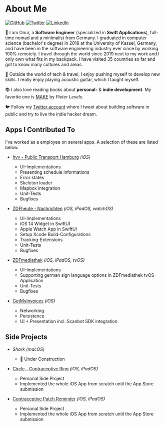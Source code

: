 # About Me

[![GitHub](https://img.shields.io/badge/GitHub-%40nryrk-171515.svg)](https://github.com/nryrk)
[![Twitter](https://img.shields.io/badge/Twitter-%40nryrk-00acee.svg)](https://twitter.com/nryrk)
[![LinkedIn](https://img.shields.io/badge/Linked-in-0e76a8.svg)](https://www.linkedin.com/in/onur-y/)

🎒 I am Onur, a **Software Engineer** (specialized in **Swift Applications**), full-time nomad and a minimalist from Germany. 
I graduated in computer science (bachelor's degree) in 2019 at the University of Kassel, Germany, and have been in the software engineering industry ever since by working 100% remotely. I travel through the world since 2019 next to my work and I only own what fits in my backpack. I have visited 35 countries so far and got to know many cultures and areas.

🎸 Outside the world of tech & travel, I enjoy pushing myself to develop new skills. I really enjoy playing acoustic guitar, which I taught myself.

📚 I also love reading books about **personal-** & **indie development**. My favorite one is [MAKE](https://makebook.io) by *Pieter Levels*.

🐦 Follow my [Twitter account](https://twitter.com/nryrk) where I tweet about building software in public and try to live the indie hacker dream. 

## Apps I Contributed To

I've worked as a employee on several apps. A selection of these are listed below.

* [hvv - Public Transport Hamburg](https://apps.apple.com/us/app/hvv-hamburg-bus-bahn/id501995569) *(iOS)*
  * UI-Implementations
  * Presenting schedule informations
  * Error states
  * Skeleton loader
  * Mapbox integration
  * Unit-Tests
  * Bugfixes
* [ZDFheute - Nachrichten](https://apps.apple.com/us/app/zdfheute-nachrichten/id605390815) *(iOS, iPadOS, watchOS)*
  * UI-Implementations
  * iOS 14 Widget in SwiftUI
  * Apple Watch App in SwiftUI
  * Setup Xcode Build-Configurations
  * Tracking-Extensions
  * Unit-Tests
  * Bugfixes
* [ZDFmediathek](https://apps.apple.com/us/app/zdfmediathek/id437025413) *(iOS, iPadOS, tvOS)*
  * UI-Implementations
  * Supporting german sign language options in ZDFmediathek tvOS-Application
  * Unit-Tests
  * Bugfixes

* [GetMyInvoices](https://apps.apple.com/us/app/getmyinvoices/id1453029146) *(iOS)*
  * Networking
  * Persistence
  * UI + Presentation incl. Scanbot SDK integration

## Side Projects

* *Shark* *(macOS)*
  * 🚧 Under Construction

* [Circle - Contraceptive Ring](https://apps.apple.com/us/app/circle-contraceptive-ring/id1469869691)  *(iOS, iPadOS)*
  * Personal Side Project
  * Implemented the whole iOS App from scratch until the App Store submission
* [Contraceptive Patch Reminder](https://apps.apple.com/us/app/contraceptive-patch-reminder/id1357603512) *(iOS, iPadOS)*
  * Personal Side Project
  * Implemented the whole iOS App from scratch until the App Store submission
